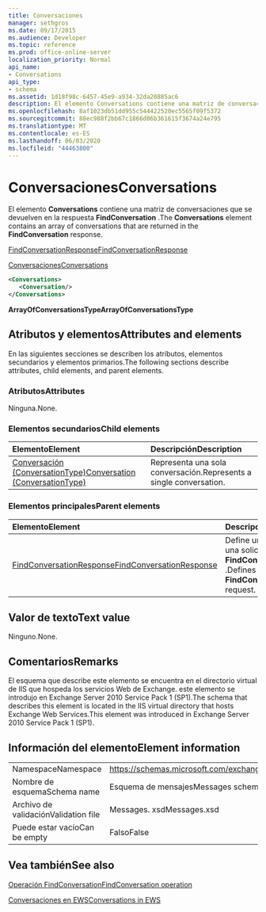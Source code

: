 ```yaml
---
title: Conversaciones
manager: sethgros
ms.date: 09/17/2015
ms.audience: Developer
ms.topic: reference
ms.prod: office-online-server
localization_priority: Normal
api_name:
- Conversations
api_type:
- schema
ms.assetid: 1d18f98c-6457-45e9-a934-32da20885ac6
description: El elemento Conversations contiene una matriz de conversaciones que se devuelven en la respuesta FindConversation.
ms.openlocfilehash: 8af1023db51dd955c544422520ec5565f09f5372
ms.sourcegitcommit: 88ec988f2bb67c1866d06b361615f3674a24e795
ms.translationtype: MT
ms.contentlocale: es-ES
ms.lasthandoff: 06/03/2020
ms.locfileid: "44463800"
---
```

# <a name="conversations"></a><span data-ttu-id="aef7b-103">Conversaciones</span><span class="sxs-lookup"><span data-stu-id="aef7b-103">Conversations</span></span>

<span data-ttu-id="aef7b-104">El elemento **Conversations** contiene una matriz de conversaciones que se devuelven en la respuesta **FindConversation** .</span><span class="sxs-lookup"><span data-stu-id="aef7b-104">The **Conversations** element contains an array of conversations that are returned in the **FindConversation** response.</span></span> 
  
[<span data-ttu-id="aef7b-105">FindConversationResponse</span><span class="sxs-lookup"><span data-stu-id="aef7b-105">FindConversationResponse</span></span>](findconversationresponse.md)
  
[<span data-ttu-id="aef7b-106">Conversaciones</span><span class="sxs-lookup"><span data-stu-id="aef7b-106">Conversations</span></span>](conversations-ex15websvcsotherref.md)
  
```xml
<Conversations>
   <Conversation/>
</Conversations>
```

 <span data-ttu-id="aef7b-107">**ArrayOfConversationsType**</span><span class="sxs-lookup"><span data-stu-id="aef7b-107">**ArrayOfConversationsType**</span></span>
## <a name="attributes-and-elements"></a><span data-ttu-id="aef7b-108">Atributos y elementos</span><span class="sxs-lookup"><span data-stu-id="aef7b-108">Attributes and elements</span></span>

<span data-ttu-id="aef7b-109">En las siguientes secciones se describen los atributos, elementos secundarios y elementos primarios.</span><span class="sxs-lookup"><span data-stu-id="aef7b-109">The following sections describe attributes, child elements, and parent elements.</span></span>
  
### <a name="attributes"></a><span data-ttu-id="aef7b-110">Atributos</span><span class="sxs-lookup"><span data-stu-id="aef7b-110">Attributes</span></span>

<span data-ttu-id="aef7b-111">Ninguna.</span><span class="sxs-lookup"><span data-stu-id="aef7b-111">None.</span></span>
  
### <a name="child-elements"></a><span data-ttu-id="aef7b-112">Elementos secundarios</span><span class="sxs-lookup"><span data-stu-id="aef7b-112">Child elements</span></span>

|<span data-ttu-id="aef7b-113">**Elemento**</span><span class="sxs-lookup"><span data-stu-id="aef7b-113">**Element**</span></span>|<span data-ttu-id="aef7b-114">**Descripción**</span><span class="sxs-lookup"><span data-stu-id="aef7b-114">**Description**</span></span>|
|:-----|:-----|
|[<span data-ttu-id="aef7b-115">Conversación (ConversationType)</span><span class="sxs-lookup"><span data-stu-id="aef7b-115">Conversation (ConversationType)</span></span>](conversation-conversationtype.md) <br/> |<span data-ttu-id="aef7b-116">Representa una sola conversación.</span><span class="sxs-lookup"><span data-stu-id="aef7b-116">Represents a single conversation.</span></span>  <br/> |
   
### <a name="parent-elements"></a><span data-ttu-id="aef7b-117">Elementos principales</span><span class="sxs-lookup"><span data-stu-id="aef7b-117">Parent elements</span></span>

|<span data-ttu-id="aef7b-118">**Elemento**</span><span class="sxs-lookup"><span data-stu-id="aef7b-118">**Element**</span></span>|<span data-ttu-id="aef7b-119">**Descripción**</span><span class="sxs-lookup"><span data-stu-id="aef7b-119">**Description**</span></span>|
|:-----|:-----|
|[<span data-ttu-id="aef7b-120">FindConversationResponse</span><span class="sxs-lookup"><span data-stu-id="aef7b-120">FindConversationResponse</span></span>](findconversationresponse.md) <br/> |<span data-ttu-id="aef7b-121">Define una respuesta a una solicitud **FindConversation** .</span><span class="sxs-lookup"><span data-stu-id="aef7b-121">Defines a response to a **FindConversation** request.</span></span>  <br/> |
   
## <a name="text-value"></a><span data-ttu-id="aef7b-122">Valor de texto</span><span class="sxs-lookup"><span data-stu-id="aef7b-122">Text value</span></span>

<span data-ttu-id="aef7b-123">Ninguno.</span><span class="sxs-lookup"><span data-stu-id="aef7b-123">None.</span></span>
  
## <a name="remarks"></a><span data-ttu-id="aef7b-124">Comentarios</span><span class="sxs-lookup"><span data-stu-id="aef7b-124">Remarks</span></span>

<span data-ttu-id="aef7b-125">El esquema que describe este elemento se encuentra en el directorio virtual de IIS que hospeda los servicios Web de Exchange. este elemento se introdujo en Exchange Server 2010 Service Pack 1 (SP1).</span><span class="sxs-lookup"><span data-stu-id="aef7b-125">The schema that describes this element is located in the IIS virtual directory that hosts Exchange Web Services.This element was introduced in Exchange Server 2010 Service Pack 1 (SP1).</span></span>
  
## <a name="element-information"></a><span data-ttu-id="aef7b-126">Información del elemento</span><span class="sxs-lookup"><span data-stu-id="aef7b-126">Element information</span></span>

|||
|:-----|:-----|
|<span data-ttu-id="aef7b-127">Namespace</span><span class="sxs-lookup"><span data-stu-id="aef7b-127">Namespace</span></span>  <br/> |https://schemas.microsoft.com/exchange/services/2006/messages  <br/> |
|<span data-ttu-id="aef7b-128">Nombre de esquema</span><span class="sxs-lookup"><span data-stu-id="aef7b-128">Schema name</span></span>  <br/> |<span data-ttu-id="aef7b-129">Esquema de mensajes</span><span class="sxs-lookup"><span data-stu-id="aef7b-129">Messages schema</span></span>  <br/> |
|<span data-ttu-id="aef7b-130">Archivo de validación</span><span class="sxs-lookup"><span data-stu-id="aef7b-130">Validation file</span></span>  <br/> |<span data-ttu-id="aef7b-131">Messages. xsd</span><span class="sxs-lookup"><span data-stu-id="aef7b-131">Messages.xsd</span></span>  <br/> |
|<span data-ttu-id="aef7b-132">Puede estar vacío</span><span class="sxs-lookup"><span data-stu-id="aef7b-132">Can be empty</span></span>  <br/> |<span data-ttu-id="aef7b-133">Falso</span><span class="sxs-lookup"><span data-stu-id="aef7b-133">False</span></span>  <br/> |
   
## <a name="see-also"></a><span data-ttu-id="aef7b-134">Vea también</span><span class="sxs-lookup"><span data-stu-id="aef7b-134">See also</span></span>



[<span data-ttu-id="aef7b-135">Operación FindConversation</span><span class="sxs-lookup"><span data-stu-id="aef7b-135">FindConversation operation</span></span>](findconversation-operation.md)


[<span data-ttu-id="aef7b-136">Conversaciones en EWS</span><span class="sxs-lookup"><span data-stu-id="aef7b-136">Conversations in EWS</span></span>](https://msdn.microsoft.com/library/91e64629-db6c-4c94-9dcb-d386232e8467%28Office.15%29.aspx)


